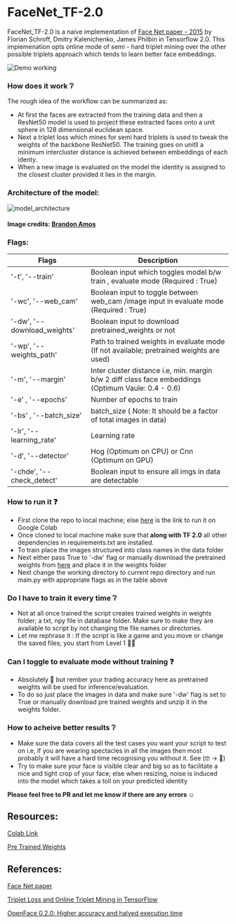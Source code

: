 # FaceNet_TF-2.0
FaceNet_TF-2.0 is a naive implementation of [Face Net paper - 2015](https://arxiv.org/abs/1503.03832) by Florian Schroff, Dmitry Kalenichenko, James Philbin in Tensorflow 2.0. 
This implemenation opts online mode of semi - hard triplet mining over the other possible triplets approach which tends to learn better face embeddings.

![Demo working](/assets/Final-cut.gif)

### How does it work :grey_question:

The rough idea of the workflow can be summarized as:

- At first the faces are extracted from the training data and then a ResNet50 model is used to project these extracted faces onto a unit sphere in 128 dimensional euclidean 
space. 
- Next a triplet loss which mines for semi hard triplets is used to tweak the weights of the backbone ResNet50. The training goes on unitll a minimum intercluster distance 
is achieved between embeddings of each identy. 
- When a new image is evaluated on the model the identity is assigned to the closest cluster provided it lies in the margin.

### Architecture of the model:
![model_architecture](http://bamos.github.io/data/2016-01-19/optimization-after.png)

#### Image credits: [Brandon Amos](http://bamos.github.io/2016/01/19/openface-0.2.0/)

### Flags:

Flags | Description
----------- | ------------------
'-t', '--train' | Boolean input which toggles model b/w train , evaluate mode (Required : True)
'-wc', '--web_cam' | Boolean input to toggle between web_cam /image input in evaluate mode (Required : True)
'-dw', '--download_weights' | Boolean input to download pretrained_weights or not
'-wp', '--weights_path' | Path to trained weights in evaluate mode (If not available; pretrained weights are used)
'-m', '--margin' | Inter cluster distance i.e, min. margin b/w 2 diff class face embeddings (Optimum Vaule: 0.4 - 0.6)
'-e' , '--epochs' | Number of epochs to train
'-bs' , '--batch_size' | batch_size ( Note: It should be a factor of total images in data)
'-lr', '--learning_rate' | Learning rate 
'-d', '--detector' | Hog (Optimum on CPU) or Cnn (Optimum on GPU)
'-chde', '--check_detect' | Boolean input to ensure all imgs in data are detectable


### How to run it :question:
- First clone the repo to local machine; else [here](https://colab.research.google.com/drive/15lbTBNEZDsOdbIarumT5QQDdMWtx_96n?usp=sharing) is the link to run it on Google 
Colab 
- Once cloned to local machine make sure that **along with TF 2.0** all other dependencies in requirements.txt are installed.
- To train place the images structured into class names in the data folder
- Next either pass True to '-dw' flag or manually download the pretrained weights from [here](https://drive.google.com/uc?export=download&confirm=tOfl&id=1NYd6cQlewoQiFH71BHeOy2eTsZEvGzLg) and place it in the weights folder
- Next change the working directory to current repo directory and run main.py with appropriate flags as in the table above

### Do I have to train it every time :grey_question:
- Not at all once trained the script creates trained weights in weights folder; a txt, npy file in database folder. Make sure to make they are available to script by not 
changing the file names or directories.
- Let me rephrase it : If the script is like a game and you move or change the saved files; you start from Level 1 :grimacing::sweat_smile:

### Can I toggle to evaluate mode without training :question:
- Absolutely :punch: but rember your trading accuracy here as pretrained weights will be used for inference/evaluation.
- To do so just place the images in data and make sure '-dw' flag is set to True or manually download pre trained weights 
and unzip it in the weights folder.

### How to acheive better results :grey_question:
- Make sure the data covers all the test cases you want your script to test on i.e, if you are wearing spectacles in all the images then most probably it will have a hard 
time recognising you without it. See (:nerd_face: -> :man:)
- Try to make sure your face is visible clear and big so as to facilitate a nice and tight crop of your face; else when resizing, noise is induced into the model 
which takes a toll on your predicted identity

**Please feel free to PR and let me know if there are any errors :relaxed:**
## Resources:

[Colab Link](https://colab.research.google.com/drive/15lbTBNEZDsOdbIarumT5QQDdMWtx_96n?usp=sharing)

[Pre Trained Weights](https://drive.google.com/uc?export=download&confirm=tOfl&id=1NYd6cQlewoQiFH71BHeOy2eTsZEvGzLg)

## References:

[Face Net paper](https://arxiv.org/abs/1503.03832)

[Triplet Loss and Online Triplet Mining in TensorFlow](https://omoindrot.github.io/triplet-loss)

[OpenFace 0.2.0: Higher accuracy and halved execution time](http://bamos.github.io/2016/01/19/openface-0.2.0/)
